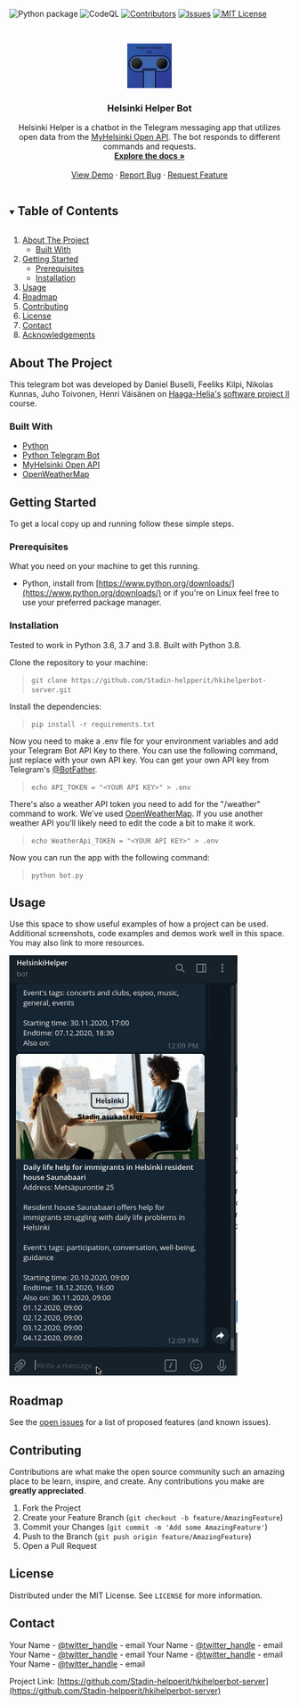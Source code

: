 <!--
*** Thanks for checking out the Best-README-Template. If you have a suggestion
*** that would make this better, please fork the repo and create a pull request
*** or simply open an issue with the tag "enhancement".
*** Thanks again! Now go create something AMAZING! :D
***
***
***
*** To avoid retyping too much info. Do a search and replace for the following:
*** github_username, repo_name, twitter_handle, email, project_title, project_description
-->



<!-- PROJECT SHIELDS -->
<!--
*** I'm using markdown "reference style" links for readability.
*** Reference links are enclosed in brackets [ ] instead of parentheses ( ).
*** See the bottom of this document for the declaration of the reference variables
*** for contributors-url, forks-url, etc. This is an optional, concise syntax you may use.
*** https://www.markdownguide.org/basic-syntax/#reference-style-links
-->
![Python package](https://github.com/Stadin-helpperit/hkihelperbot-server/workflows/Python%20package/badge.svg)
![CodeQL](https://github.com/Stadin-helpperit/hkihelperbot-server/workflows/CodeQL/badge.svg)
[![Contributors][contributors-shield]][contributors-url]
[![Issues][issues-shield]][issues-url]
[![MIT License][license-shield]][license-url]


<!-- PROJECT LOGO -->
<br />
<p align="center">
  <a href="https://github.com/github_username/repo_name">
    <img src="imgs/logo.png" alt="Logo" width="80" height="80">
  </a>

  <h3 align="center">Helsinki Helper Bot</h3>

  <p align="center">
    Helsinki Helper is a chatbot in the Telegram messaging app that utilizes open data from the 
    <a href="http://open-api.myhelsinki.fi/">MyHelsinki Open API</a>. The bot responds to different commands and requests. 
    <br />
    <a href="https://github.com/Stadin-helpperit/hkihelperbot-server"><strong>Explore the docs »</strong></a>
    <br />
    <br />
    <a href="https://github.com/Stadin-helpperit/hkihelperbot-server">View Demo</a>
    ·
    <a href="https://github.com/Stadin-helpperit/hkihelperbot-server/issues">Report Bug</a>
    ·
    <a href="https://github.com/Stadin-helpperit/hkihelperbot-server/issues">Request Feature</a>
  </p>
</p>



<!-- TABLE OF CONTENTS -->
<details open="open">
  <summary><h2 style="display: inline-block">Table of Contents</h2></summary>
  <ol>
    <li>
      <a href="#about-the-project">About The Project</a>
      <ul>
        <li><a href="#built-with">Built With</a></li>
      </ul>
    </li>
    <li>
      <a href="#getting-started">Getting Started</a>
      <ul>
        <li><a href="#prerequisites">Prerequisites</a></li>
        <li><a href="#installation">Installation</a></li>
      </ul>
    </li>
    <li><a href="#usage">Usage</a></li>
    <li><a href="#roadmap">Roadmap</a></li>
    <li><a href="#contributing">Contributing</a></li>
    <li><a href="#license">License</a></li>
    <li><a href="#contact">Contact</a></li>
    <li><a href="#acknowledgements">Acknowledgements</a></li>
  </ol>
</details>



<!-- ABOUT THE PROJECT -->
## About The Project

This telegram bot was developed by Daniel Buselli, Feeliks Kilpi, Nikolas Kunnas, Juho Toivonen, Henri Väisänen 
on [Haaga-Helia's](https://www.haaga-helia.fi/fi) [software project II](https://opinto-opas.haaga-helia.fi/course_unit/SWD4TA024) course.


### Built With

* [Python](https://www.python.org/)
* [Python Telegram Bot](https://github.com/python-telegram-bot/python-telegram-bot)
* [MyHelsinki Open API](http://open-api.myhelsinki.fi/)
* [OpenWeatherMap](https://openweathermap.org/api)


<!-- GETTING STARTED -->
## Getting Started

To get a local copy up and running follow these simple steps.

### Prerequisites

What you need on your machine to get this running.
* Python, install from [https://www.python.org/downloads/](https://www.python.org/downloads/) or if you're on Linux
feel free to use your preferred package manager.

### Installation

Tested to work in Python 3.6, 3.7 and 3.8. Built with Python 3.8.

Clone the repository to your machine:
>`git clone https://github.com/Stadin-helpperit/hkihelperbot-server.git`
>
Install the dependencies:
>`pip install -r requirements.txt`
>
Now you need to make a .env file for your environment variables and add your Telegram Bot API Key to there. You can use the following command, just replace <YOUR API KEY> with your own API key. You can get your own API key from Telegram's [@BotFather](https://t.me/BotFather).
>
>`echo API_TOKEN = "<YOUR API KEY>" > .env`
>
There's also a weather API token you need to add for the "/weather" command to work. We've used [OpenWeatherMap](https://openweathermap.org/api).
If you use another weather API you'll likely need to edit the code a bit to make it work.
>
>`echo WeatherApi_TOKEN = "<YOUR API KEY>" > .env`
>
Now you can run the app with the following command:
>`python bot.py`



<!-- USAGE EXAMPLES -->
## Usage

Use this space to show useful examples of how a project can be used. Additional screenshots, code examples and demos work well in this space. You may also link to more resources.

![gif](/imgs/search.gif)

<!-- ROADMAP -->
## Roadmap

See the [open issues](https://github.com/Stadin-helpperit/hkihelperbot-server/issues) for a list of proposed features (and known issues).



<!-- CONTRIBUTING -->
## Contributing

Contributions are what make the open source community such an amazing place to be learn, inspire, and create. Any contributions you make are **greatly appreciated**.

1. Fork the Project
2. Create your Feature Branch (`git checkout -b feature/AmazingFeature`)
3. Commit your Changes (`git commit -m 'Add some AmazingFeature'`)
4. Push to the Branch (`git push origin feature/AmazingFeature`)
5. Open a Pull Request



<!-- LICENSE -->
## License

Distributed under the MIT License. See `LICENSE` for more information.



<!-- CONTACT -->
## Contact

Your Name - [@twitter_handle](https://twitter.com/twitter_handle) - email
Your Name - [@twitter_handle](https://twitter.com/twitter_handle) - email
Your Name - [@twitter_handle](https://twitter.com/twitter_handle) - email
Your Name - [@twitter_handle](https://twitter.com/twitter_handle) - email
Your Name - [@twitter_handle](https://twitter.com/twitter_handle) - email

Project Link: [https://github.com/Stadin-helpperit/hkihelperbot-server](https://github.com/Stadin-helpperit/hkihelperbot-server)

<!-- MARKDOWN LINKS & IMAGES -->
<!-- https://www.markdownguide.org/basic-syntax/#reference-style-links -->
[contributors-shield]: https://img.shields.io/github/contributors/github_username/repo.svg?style=for-the-badge
[contributors-url]: https://github.com/Stadin-helpperit/hkihelperbot-server/graphs/contributors
[issues-shield]: https://img.shields.io/github/issues/github_username/repo.svg?style=for-the-badge
[issues-url]: https://github.com/Stadin-helpperit/hkihelperbot-server/issues
[license-shield]: https://img.shields.io/github/license/github_username/repo.svg?style=for-the-badge
[license-url]: https://github.com/github_username/repo/blob/master/LICENSE.txt